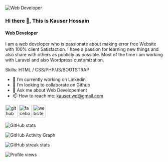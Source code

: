 ![Web Developer](https://scontent.fdac7-1.fna.fbcdn.net/v/t39.30808-6/284090287_541459264087974_6836446444609468915_n.png?_nc_cat=102&ccb=1-7&_nc_sid=e3f864&_nc_ohc=bBfl0KDgyusAX86Bi5C&_nc_ht=scontent.fdac7-1.fna&oh=00_AT9ACGCwuyQewMe48_VlVagx_8igUWe5W1GfuHIamJT_nQ&oe=629A7853)

### Hi there 👋, This is Kauser Hossain
#### Web Developer

I  am a web developer who is passionate about making error free Website with 100% client Satisfaction. I have a passion for learning new things and also share with others as publicly as possible. Most of the time i am working  with Laravel and also  Wordpress customization. 

Skills:   HTML / CSS/PHP/JS/BOOTSTRAP

- 🔭 I’m currently working on Linkedin  
- 👯 I’m looking to collaborate on Github 
- 💬 Ask me about Web Developement 
- 📫 How to reach me: kauser.wd@gmail.com 


[<img src='https://cdn.jsdelivr.net/npm/simple-icons@3.0.1/icons/github.svg' alt='github' height='40'>](https://github.com/kauserwd)  [<img src='https://cdn.jsdelivr.net/npm/simple-icons@3.0.1/icons/facebook.svg' alt='facebook' height='40'>](https://www.facebook.com/kauser.cse)  [<img src='https://cdn.jsdelivr.net/npm/simple-icons@3.0.1/icons/icloud.svg' alt='website' height='40'>](https://kauser.ml)  

![GitHub stats](https://github-readme-stats.vercel.app/api?username=kauserwd&show_icons=true)  

![GitHub Activity Graph](https://activity-graph.herokuapp.com/graph?username=kauserwd)  

![GitHub streak stats](https://github-readme-streak-stats.herokuapp.com/?user=kauserwd)  

![Profile views](https://gpvc.arturio.dev/kauserwd)  
